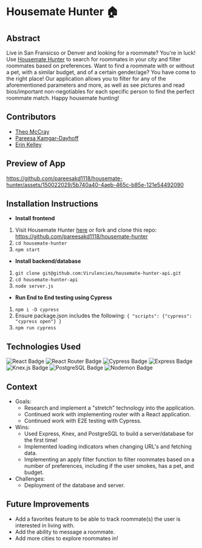 # Housemate Hunter 🏠

## Abstract
Live in San Fransicso or Denver and looking for a roommate? You're in luck! Use [Housemate Hunter](https://housemate-hunter.vercel.app/) to search for roommates in your city and filter roommates based on preferences. Want to find a roommate with or without a pet, with a similar budget, and of a certain gender/age? You have come to the right place! Our application allows you to filter for any of the aforementioned parameters and more, as well as see pictures and read bios/important non-negotiables for each specific person to find the perfect roommate match. Happy housemate hunting! 

## Contributors 
- [Theo McCray](https://github.com/Virulencies)
- [Pareesa Kamgar-Dayhoff](https://github.com/pareesakd1118)
- [Erin Kelley](https://github.com/kelleyej)

## Preview of App
https://github.com/pareesakd1118/housemate-hunter/assets/150022029/5b740a40-4aeb-465c-b85e-121e54492090

## Installation Instructions
- **Install frontend**
1. Visit Housemate Hunter [here](https://housemate-hunter.vercel.app/) or fork and clone this repo: https://github.com/pareesakd1118/housemate-hunter
2. `cd housemate-hunter`
3. `npm start`
- **Install backend/database**
1. `git clone git@github.com:Virulencies/housemate-hunter-api.git`
2. `cd housemate-hunter-api`
3. `node server.js`
- **Run End to End testing using Cypress**
1. `npm i -D cypress`
2. Ensure package.json includes the following:
`{ "scripts": {"cypress": "cypress open"} }`
3. `npm run cypress`

## Technologies Used
![React Badge](https://img.shields.io/badge/React-61DAFB?logo=react&logoColor=000&style=flat) ![React Router Badge](https://img.shields.io/badge/React%20Router-CA4245?logo=reactrouter&logoColor=fff&style=flat) ![Cypress Badge](https://img.shields.io/badge/Cypress-69D3A7?logo=cypress&logoColor=fff&style=flat) ![Express Badge](https://img.shields.io/badge/Express-000?logo=express&logoColor=fff&style=flat) ![Knex.js Badge](https://img.shields.io/badge/Knex.js-D26B38?logo=knexdotjs&logoColor=fff&style=flat) ![PostgreSQL Badge](https://img.shields.io/badge/PostgreSQL-4169E1?logo=postgresql&logoColor=fff&style=flat) ![Nodemon Badge](https://img.shields.io/badge/Nodemon-76D04B?logo=nodemon&logoColor=fff&style=flat)

## Context 
- Goals:
  - Research and implement a "stretch" technology into the application.
  - Continued work with implementing router with a React application.
  - Continued work with E2E testing with Cypress. 
- Wins:
  - Used Express, Knex, and PostgreSQL to build a server/database for the first time!
  - Implemented loading indicators when changing URL's and fetching data.
  - Implementing an apply filter function to filter roommates based on a number of preferences, including if the user smokes, has a pet, and budget. 
- Challenges:
  - Deployment of the database and server. 

## Future Improvements 
- Add a favorites feature to be able to track roommate(s) the user is interested in living with.
- Add the ability to message a roommate.
- Add more cities to explore roommates in! 
